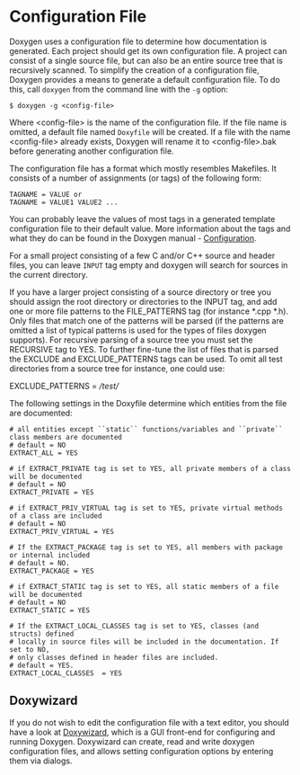 # Configuration File

Doxygen uses a configuration file to determine how documentation is generated. Each project should get its own configuration file. A project can consist of a single source file, but can also be an entire source tree that is recursively scanned. To simplify the creation of a configuration file, Doxygen provides a means to generate a default configuration file. To do this, call ``doxygen`` from the command line with the ``-g`` option:

```Shell
$ doxygen -g <config-file>
```

Where \<config-file\> is the name of the configuration file. If the file name is omitted, a default file named ``Doxyfile`` will be created. If a file with the name \<config-file\> already exists, Doxygen will rename it to \<config-file\>.bak before generating another configuration file.
  
The configuration file has a format which mostly resembles Makefiles. It consists of a number of assignments (or tags) of the following form:

```Shell
TAGNAME = VALUE or
TAGNAME = VALUE1 VALUE2 ...
```

You can probably leave the values of most tags in a generated template configuration file to their default value. More information about the tags and what they do can be found in the Doxygen manual - [Configuration](https://www.doxygen.nl/manual/config.html).
  
For a small project consisting of a few C and/or C++ source and header files, you can leave ``INPUT`` tag empty and doxygen will search for sources in the current directory.

If you have a larger project consisting of a source directory or tree you should assign the root directory or directories to the INPUT tag, and add one or more file patterns to the FILE_PATTERNS tag (for instance *.cpp *.h). Only files that match one of the patterns will be parsed (if the patterns are omitted a list of typical patterns is used for the types of files doxygen supports). For recursive parsing of a source tree you must set the RECURSIVE tag to YES. To further fine-tune the list of files that is parsed the EXCLUDE and EXCLUDE_PATTERNS tags can be used. To omit all test directories from a source tree for instance, one could use:

EXCLUDE_PATTERNS = */test/*
  
  The following settings in the Doxyfile determine which entities from the file are documented:

```Shell
# all entities except ``static`` functions/variables and ``private`` class members are documented
# default = NO
EXTRACT_ALL = YES      

# if EXTRACT_PRIVATE tag is set to YES, all private members of a class will be documented
# default = NO
EXTRACT_PRIVATE = YES   

# if EXTRACT_PRIV_VIRTUAL tag is set to YES, private virtual methods of a class are included
# default = NO
EXTRACT_PRIV_VIRTUAL = YES 

# If the EXTRACT_PACKAGE tag is set to YES, all members with package or internal included
# default = NO.
EXTRACT_PACKAGE = YES

# if EXTRACT_STATIC tag is set to YES, all static members of a file will be documented
# default = NO
EXTRACT_STATIC = YES   

# If the EXTRACT_LOCAL_CLASSES tag is set to YES, classes (and structs) defined
# locally in source files will be included in the documentation. If set to NO,
# only classes defined in header files are included.
# default = YES.
EXTRACT_LOCAL_CLASSES  = YES     
```

## Doxywizard
If you do not wish to edit the configuration file with a text editor, you should have a look at [Doxywizard](https://www.doxygen.nl/manual/doxywizard_usage.html), which is a GUI front-end for configuring and running Doxygen. Doxywizard can create, read and write doxygen configuration files, and allows setting configuration options by entering them via dialogs.
